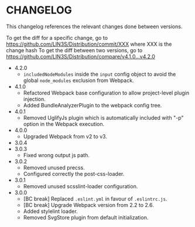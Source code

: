 # CHANGELOG

This changelog references the relevant changes done between versions.

To get the diff for a specific change, go to https://github.com/LIN3S/Distribution/commit/XXX where XXX is the change hash 
To get the diff between two versions, go to https://github.com/LIN3S/Distribution/compare/v4.1.0...v4.2.0

* 4.2.0
    * `includedNodeModules` inside the `input` config object to avoid the global `node_modules` exclusion from Webpack.
* 4.1.0
    * Refactored Webpack base configuration to allow project-level plugin injection.
    * Added BundleAnalyzerPlugin to the webpack config tree.
* 4.0.1
    * Removed UglifyJs plugin which is automatically included with "-p" option in the Webpack execution.
* 4.0.0
    * Upgraded Webpack from v2 to v3.
* 3.0.4
* 3.0.3
    * Fixed wrong output js path. 
* 3.0.2
    * Removed unused precss.
    * Configured correctly the post-css-loader.
* 3.0.1
    * Removed unused scsslint-loader configuration.
* 3.0.0
    * [BC break] Replaced `.eslint.yml` in favour of `.eslintrc.js`.
    * [BC break] Upgrade Webpack version from 2.2 to 2.6.
    * Added stylelint loader.
    * Removed SvgStore plugin from default initialization.
